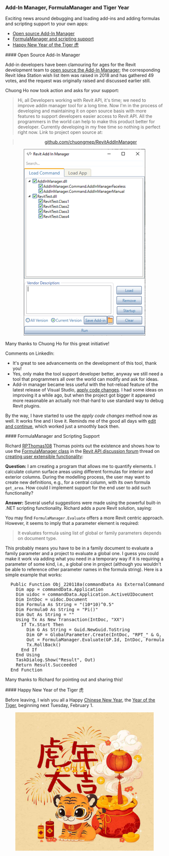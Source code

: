 <head>
<meta http-equiv="Content-Type" content="text/html; charset=utf-8">
<link rel="stylesheet" type="text/css" href="bc.css">
<script src="https://cdn.rawgit.com/google/code-prettify/master/loader/run_prettify.js" type="text/javascript"></script>
</head>

<!---

- open source
  https://github.com/chuongmep/RevitAddInManager
  /Users/jta/a/doc/revit/tbc/git/a/img/RevitAddInManager.png

- [FormulaManager Class](https://www.revitapidocs.com/2022/d061dadf-70da-a883-ec12-5cf98ded069e.htm)
  [Create user extensible functionality](https://forums.autodesk.com/t5/revit-api-forum/create-user-extesible-funcionality/m-p/10887473)

twitter:

Debug and load your add-ins with the new open source Add-In Manager; add formulas and scripting support to your own apps with the #RevitAPI FormulaManager @AutodeskForge @AutodeskRevit #bim #DynamoBim #ForgeDevCon https://autode.sk/osaddinmanager

Exciting news around debugging and loading add-ins and adding formulas and scripting support to your own apps
&ndash; Open source Add-In Manager
&ndash; FormulaManager and scripting support
&ndash; Happy New Year of the Tiger 虎...

linkedin:

Debug and load your add-ins with the new open source Add-In Manager; add formulas and scripting support to your own apps with the #RevitAPI FormulaManager

https://autode.sk/osaddinmanager

- Open source Add-In Manager
- FormulaManager and scripting support
- Happy New Year of the Tiger 虎...

#bim #DynamoBim #ForgeDevCon #Revit #API #IFC #SDK #AI #VisualStudio #Autodesk #AEC #adsk

the [Revit API discussion forum](http://forums.autodesk.com/t5/revit-api-forum/bd-p/160) thread

<center>
<img src="img/" alt="" title="" width="600"/>
<p style="font-size: 80%; font-style:italic"></p>
</center>

-->

### Add-In Manager, FormulaManager and Tiger Year

Exciting news around debugging and loading add-ins and adding formulas and scripting support to your own apps:

- [Open source Add-In Manager](#2)
- [FormulaManager and scripting support](#4)
- [Happy New Year of the Tiger 虎](#5)

####<a name="2"></a> Open Source Add-In Manager

Add-in developers have been clamouring for ages for the Revit development team
to [open source the Add-In Manager](https://forums.autodesk.com/t5/revit-ideas/open-source-add-in-manager/idi-p/8049456);
the corresponding Revit Idea Station wish list item was raised in 2018 and has gathered 49 votes, and the request was originally raised and discussed earlier still.

Chuong Ho now took action and asks for your support:

> Hi, all Developers working with Revit API, it's time;
we need to improve addin manager tool for a long time.
Now I'm in the process of developing and maintaining it on open source basis with more features to support developers easier access to Revit API.
All the programmers in the world can help to make this product better for developer.
Currently developing in my free time so nothing is perfect right now.
Link to project open source at:

> <p style="text-align:center"><a href="https://github.com/chuongmep/RevitAddInManager">github.com/chuongmep/RevitAddInManager</a></p>

<center>
<img src="img/RevitAddInManager.png" alt="RevitAddInManager" title="RevitAddInManager" width="386"/> <!-- 386 -->
</center>

Many thanks to Chuong Ho for this great initiative!

Comments on LinkedIn:

- It's great to see advancements on the development of this tool, thank you!
- Yes, only make the tool support developer better, anyway we still need a tool that programmers all over the world can modify and ask for ideas.
- Add-in manager became less useful with the hot-reload feature of the latest release of Visual Studio,
[apply code changes](https://thebuildingcoder.typepad.com/blog/2021/10/localised-forge-intros-and-apply-code-changes.html#4).
I had some ideas on improving it a while ago, but when the project got bigger it appeared more reasonable an actually not-that-hard to use standard way to debug Revit plugins.

By the way, I have started to use the <i>apply code changes</i> method now as well.
It works fine and I love it.
Reminds me of the good all days
with [edit and continue](https://thebuildingcoder.typepad.com/blog/about-the-author.html#5.49),
which worked just a smoothly back then.

####<a name="4"></a> FormulaManager and Scripting Support 

Richard [RPThomas108](https://forums.autodesk.com/t5/user/viewprofilepage/user-id/1035859) Thomas
points out the existence and shows how to use
the [FormulaManager class](https://www.revitapidocs.com/2022/d061dadf-70da-a883-ec12-5cf98ded069e.htm) in
the [Revit API discussion forum](http://forums.autodesk.com/t5/revit-api-forum/bd-p/160) thread
on [creating user extensible functionality](https://forums.autodesk.com/t5/revit-api-forum/create-user-extesible-funcionality/m-p/10887473):

**Question:** I am creating a program that allows me to quantify elements. 
I calculate column surface areas using different formulas for interior and exterior columns.
During the modelling process, the user may want to create new definitions, e.g., for a central column, with its own formula `get_area`.
How could I implement support for the end user to add such functionality?

**Answer:** Several useful suggestions were made using the powerful built-in .NET scripting functionality.
Richard adds a pure Revit solution, saying:

You may find `FormulaManager.Evaluate` offers a more Revit centric approach.
However, it seems to imply that a parameter element is required:

> It evaluates formula using list of global or family parameters depends on document type.

This probably means you have to be in a family document to evaluate a family parameter and a project to evaluate a global one.
I guess you could make it work via adding what you need in a temporary way if it is requiring a parameter of some kind, i.e., a global one in project (although you wouldn't be able to reference other parameter names in the formula string).
Here is a simple example that works:

<pre class="code">
  Public Function Obj_220118a(commandData As ExternalCommandData, ByRef message As String, elements As ElementSet) As Result
    Dim app = commandData.Application
    Dim uidoc = commandData.Application.ActiveUIDocument
    Dim IntDoc = uidoc.Document
    Dim Formula As String = "(10*10)^0.5"
    Dim Formula0 As String = "Pi()"
    Dim Out As String = ""
    Using Tx As New Transaction(IntDoc, "XX")
      If Tx.Start Then
        Dim G As String = Guid.NewGuid.ToString
        Dim GP = GlobalParameter.Create(IntDoc, "RPT_" & G, SpecTypeId.Number)
        Out = FormulaManager.Evaluate(GP.Id, IntDoc, Formula0)
        Tx.RollBack()
      End If
    End Using
    TaskDialog.Show("Result", Out)
    Return Result.Succeeded
  End Function
</pre>

Many thanks to Richard for pointing out and sharing this!

####<a name="5"></a> Happy New Year of the Tiger 虎

Before leaving, I wish you all a 
Happy [Chinese New Year](https://en.wikipedia.org/wiki/Chinese_New_Year),
the [Year of the Tiger](https://en.wikipedia.org/wiki/Tiger_(zodiac)),
beginning next Tuesday, February 1.

<center>
<img src="img/2022-01-26_tiger_year.jpg" alt="Year of the Tiger" title="Year of the Tiger" width="440"/> <!-- 1100 -->
</center>
